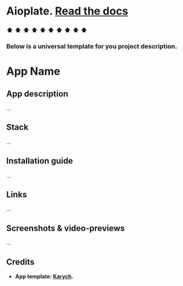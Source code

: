 # Aioplate. <a href="https://github.com/devkarych/aioplate/blob/main/DOCS.md">Read the docs</a>

### ⬆ ⬆ ⬆ ⬆ ⬆ ⬆ ⬆ ⬆ ⬆ ⬆

### Below is a universal template for you project description.

# App Name

## App description

...

## Stack

...

## Installation guide

...

## Links

...

## Screenshots & video-previews

...

## Credits

- **App template: <a href="https://github.com/devkarych">Karych</a>.**
